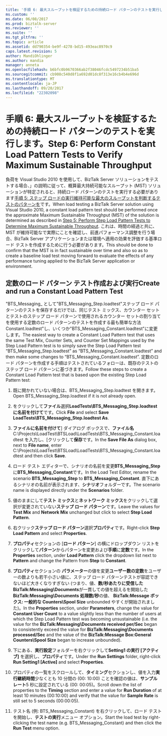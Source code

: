 ```yaml
---
title: '手順 6: 最大スループットを検証するための持続ロード パターンのテストを実行します |Microsoft ドキュメント'
ms.custom: ''
ms.date: 06/08/2017
ms.prod: biztalk-server
ms.reviewer: ''
ms.suite: ''
ms.tgt_pltfrm: ''
ms.topic: article
ms.assetid: dd790354-be9f-4278-bd15-493eac8970c9
caps.latest.revision: 5
author: MandiOhlinger
ms.author: mandia
manager: anneta
ms.openlocfilehash: b6bfc0b9670366ab2f38046fcdc5497234b51ba5
ms.sourcegitcommit: cb908c540d8f1a692d01dc8f313e16cb4b4e696d
ms.translationtype: MT
ms.contentlocale: ja-JP
ms.lasthandoff: 09/20/2017
ms.locfileid: "22302098"
---
```

# <a name="step-6-perform-constant-load-pattern-tests-to-verify-maximum-sustainable-throughput"></a><span data-ttu-id="7a9ce-102">手順 6: 最大スループットを検証するための持続ロード パターンのテストを実行します。</span><span class="sxs-lookup"><span data-stu-id="7a9ce-102">Step 6: Perform Constant Load Pattern Tests to Verify Maximum Sustainable Throughput</span></span>
<span data-ttu-id="7a9ce-103">負荷を Visual Studio 2010 を使用して、BizTalk Server ソリューションをテストする場合、」の説明に従って、概算最大持続可能なスループット (MST) ソリューションが特定されると、持続ロード パターンのテストを実行する必要があります[手順 5: ステップ ロードの実行維持可能な最大のスループットを判断するテストのパターンを](../technical-guides/step-5-complete-step-load-tests-to-determine-maximum-sustainable-throughput.md)です。</span><span class="sxs-lookup"><span data-stu-id="7a9ce-103">When load testing a BizTalk Server solution using Visual Studio 2010, a constant load pattern test should be performed once the approximate Maximum Sustainable Throughput (MST) of the solution is determined as described in [Step 5: Perform Step Load Pattern Tests to Determine Maximum Sustainable Throughput](../technical-guides/step-5-complete-step-load-tests-to-determine-maximum-sustainable-throughput.md).</span></span> <span data-ttu-id="7a9ce-104">これは、時間の経過と共に、MST が維持可能なで実際にことを確認し、前進パフォーマンス調整を行う場合、BizTalk Server アプリケーションまたは環境へ適用の効果を評価する基準ロード テストを作成するために行う必要があります。</span><span class="sxs-lookup"><span data-stu-id="7a9ce-104">This should be done to confirm that the MST is in fact sustainable over time and also so as to create a baseline load test moving forward to evaluate the effects of any performance tuning applied to the BizTalk Server application or environment.</span></span>  
  
## <a name="create-and-run-a-constant-load-pattern-test"></a><span data-ttu-id="7a9ce-105">定数のロード パターン テスト作成および実行</span><span class="sxs-lookup"><span data-stu-id="7a9ce-105">Create and run a Constant Load Pattern Test</span></span>  
 <span data-ttu-id="7a9ce-106">"BTS_Messaging_ として"BTS_Messaging_Step.loadtest"ステップ ロード パターンのテストを保存するだけでは、同じテスト ミックス、カウンター セットとテストのステップ ロード パターンで使用されるカウンター セットの割り当てを使用する定数のロード パターンのテストを作成する最も簡単な方法Constant.loadtest"し、いくつか"BTS_Messaging_Constant.loadtest"に変更します。</span><span class="sxs-lookup"><span data-stu-id="7a9ce-106">The easiest way to create a Constant Load Pattern test that uses the same Test Mix, Counter Sets, and Counter Set Mappings used by the Step Load Pattern test is to simply save the Step Load Pattern test “BTS_Messaging_Step.loadtest” as “BTS_Messaging_Constant.loadtest” and then make some changes to “BTS_Messaging_Constant.loadtest”.</span></span> <span data-ttu-id="7a9ce-107">定数のロード パターンを作成する手順はテストされているフォローは、既存のテストのステップ ロード パターンに基づきます。</span><span class="sxs-lookup"><span data-stu-id="7a9ce-107">Follow these steps to create a Constant Load Pattern test that is based upon the existing Step Load Pattern test:</span></span>  
  
1.  <span data-ttu-id="7a9ce-108">既に開かれていない場合は、BTS_Messaging_Step.loadtest を開きます。</span><span class="sxs-lookup"><span data-stu-id="7a9ce-108">Open BTS_Messaging_Step.loadtest if it is not already open.</span></span>  
  
2.  <span data-ttu-id="7a9ce-109">をクリックして**ファイル**選択**LoadTests\BTS_Messaging_Step.loadtest に名前を付けて**です。</span><span class="sxs-lookup"><span data-stu-id="7a9ce-109">Click **File** and select **Save LoadTests\BTS_Messaging_Step.loadtest As**.</span></span>  
  
3.  <span data-ttu-id="7a9ce-110">**ファイルに名前を付けて**] ダイアログ ボックスで、**ファイル名**C:\Projects\LoadTest\BTSLoad\LoadTests\BTS_Messaging_Constant.loadtest を入力し、[クリックして**保存**です。</span><span class="sxs-lookup"><span data-stu-id="7a9ce-110">In the **Save File As** dialog box, next to **File name**, enter C:\Projects\LoadTest\BTSLoad\LoadTests\BTS_Messaging_Constant.loadtest and then click **Save**.</span></span>  
  
4.  <span data-ttu-id="7a9ce-111">ロード テスト エディターで、シナリオの名前を変更**BTS_Messaging_Step**に**BTS_Messaging_Constant**です。</span><span class="sxs-lookup"><span data-stu-id="7a9ce-111">In the Load Test Editor, rename the scenario **BTS_Messaging_Step** to **BTS_Messaging_Constant**.</span></span> <span data-ttu-id="7a9ce-112">直下にあるシナリオの名前が表示されます、**シナリオ**フォルダーです。</span><span class="sxs-lookup"><span data-stu-id="7a9ce-112">The scenario name is displayed directly under the **Scenarios** folder.</span></span>  
  
5.  <span data-ttu-id="7a9ce-113">値のままにして**テスト ミックス**と**ネットワーク ミックス**をクリックして選択が変更されていない**ステップ ロード パターン**です。</span><span class="sxs-lookup"><span data-stu-id="7a9ce-113">Leave the values for **Test Mix** and **Network Mix** unchanged but click to select **Step Load Pattern**.</span></span>  
  
6.  <span data-ttu-id="7a9ce-114">右クリック**ステップ ロード パターン**選択**プロパティ**です。</span><span class="sxs-lookup"><span data-stu-id="7a9ce-114">Right-click **Step Load Pattern** and select **Properties**.</span></span>  
  
7.  <span data-ttu-id="7a9ce-115">**プロパティ**セクションの [**ロード パターン**] の横にドロップダウン リストをクリックして**パターン**からパターンを変更および**手順**に**定数**です。</span><span class="sxs-lookup"><span data-stu-id="7a9ce-115">In the **Properties** section, under **Load Pattern** click the dropdown list next to **Pattern** and change the Pattern from **Step** to **Constant**.</span></span>  
  
8.  <span data-ttu-id="7a9ce-116">**プロパティ**セクションの **パラメーター**の値を変更**ユーザー数の定数**をユーザーの数よりも若干小さい値に、ステップ ロード パターンテストが容認できないほど大きくなりすぎない (つまり、値、**数/秒あたりに受信した BizTalk:Messaging\Documents**が一貫しての値を超えるを開始した**BizTalk:Messaging\Documents 処理数/秒**の値、 **BizTalk:Message ボックス: 一般的な Counters\Spool Size** unbounded やすくが開始されました)。</span><span class="sxs-lookup"><span data-stu-id="7a9ce-116">In the **Properties** section, under **Parameters**, change the value for **Constant User Count** to a value slightly less than the number of users at which the Step Load Pattern test was becoming unsustainable (i.e. the value for the **BizTalk:Messaging\Documents received per/Sec** began to consistently exceed the value for **BizTalk:Messaging\Documents processed/Sec** and the value of the **BizTalk:Message Box:General Counters\Spool Size** began to increase unbounded).</span></span>  
  
9. <span data-ttu-id="7a9ce-117">下にある、**実行設定**フォルダーを右クリックして**Setting1 の実行 [アクティブ]** を選択し、**プロパティ**です。</span><span class="sxs-lookup"><span data-stu-id="7a9ce-117">Under the **Run Settings** folder, right-click **Run Setting1 [Active]** and select **Properties**.</span></span>  
  
10. <span data-ttu-id="7a9ce-118">プロパティの一覧をスクロールして、**タイミング**セクションし、値を入力**実行継続時間**少なくとも 10 分間の (00: 10:00) ことを確認の値は、**サンプル レート**5 秒に設定されている (00: 00:05)。</span><span class="sxs-lookup"><span data-stu-id="7a9ce-118">Scroll down the list of properties to the **Timing** section and enter a value for **Run Duration** of at least 10 minutes (00:10:00) and verify that the value for **Sample Rate** is still set to 5 seconds (00:00:05).</span></span>  
  
11. <span data-ttu-id="7a9ce-119">テスト名 (例: BTS_Messaging_Constant) を右クリックして、ロード テストを開始し、**テストの実行**メニュー オプション。</span><span class="sxs-lookup"><span data-stu-id="7a9ce-119">Start the load test by right-clicking the test name (e.g. BTS_Messaging_Constant) and then click the **Run Test** menu option.</span></span>